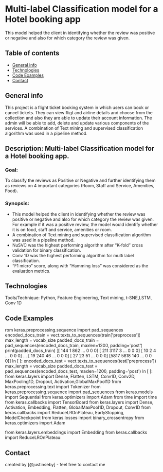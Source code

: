 # Multi-label Classification model for a Hotel booking app
This model helped the client in identifying whether the review was positive or negative and also for which category the review was given.


## Table of contents
* [General info](#general-info)
* [Technologies](#technologies)
* [Code Examples](#codeexamples)
* [Contact](#contact)

## General info
This project is a flight ticket booking system in which users can book or cancel tickets. They can view fligt and airline details and choose from the collection and also they are able to update their account information. The admin will be able to add, delete and update various components of the services. A combination of Text mining and supervised classification algorithm was used in a pipeline method.

## Description: Multi-label Classification model for a Hotel booking app.
### Goal:
To classify the reviews as Positive or Negative and further identifying them as reviews on 4
important categories (Room, Staff and Service, Amenities, Food). 

### Synopsis:
+ This model helped the client in identifying whether the review was positive or negative and also for
which category the review was given. For example if it was a positive review, the model would
identify whether it is on food, staff and service, amenities or room.
+ A combination of Text mining and supervised classification algorithm was used in a pipeline
method.
+ NuSVC was the highest performing algorithm after “K-fold” cross validation for binary classification.
+ Conv 1D was the highest performing algorithm for multi label classification.
+ “F1 micro” score, along with “Hamming loss” was considered as the evaluation metrics.

## Technologies
Tools/Technique: Python, Feature Engineering, Text mining, t-SNE,LSTM, Conv 1D

## Code Examples

rom keras.preprocessing.sequence import pad_sequences
encoded_docs_train = vect.texts_to_sequences(train['preprocess'])
max_length = vocab_size
padded_docs_train = pad_sequences(encoded_docs_train, maxlen=1200, padding='post')
print(padded_docs_train)
[[ 144    1  862 ...    0    0    0]
 [ 211 3117    3 ...    0    0    0]
 [  10    2    4 ...    0    0    0]
 ...
 [  19  240   46 ...    0    0    0]
 [  27   23   51 ...    0    0    0]
 [5817 5818  140 ...    0    0    0]]
In [ ]:
encoded_docs_test = vect.texts_to_sequences(test['preprocess'])
max_length = vocab_size
padded_docs_test = pad_sequences(encoded_docs_test, maxlen=1200, padding='post')
In [ ]:
from keras.layers import Dense, Flatten, LSTM, Conv1D, Conv2D, MaxPooling1D, Dropout, Activation,GlobalMaxPool1D
from keras.preprocessing.text import Tokenizer
from keras.preprocessing.sequence import pad_sequences
from keras.models import Sequential
from keras.optimizers import Adam
from time import time
from keras.callbacks import TensorBoard
from keras.layers import Dense, Activation, Embedding, Flatten, GlobalMaxPool1D, Dropout, Conv1D
from keras.callbacks import ReduceLROnPlateau, EarlyStopping, ModelCheckpoint
from keras.losses import binary_crossentropy
from keras.optimizers import Adam

from keras.layers.embeddings import Embedding
from keras.callbacks import ReduceLROnPlateau
 
 
  
## Contact
created by [@justinseby] - feel free to contact me
